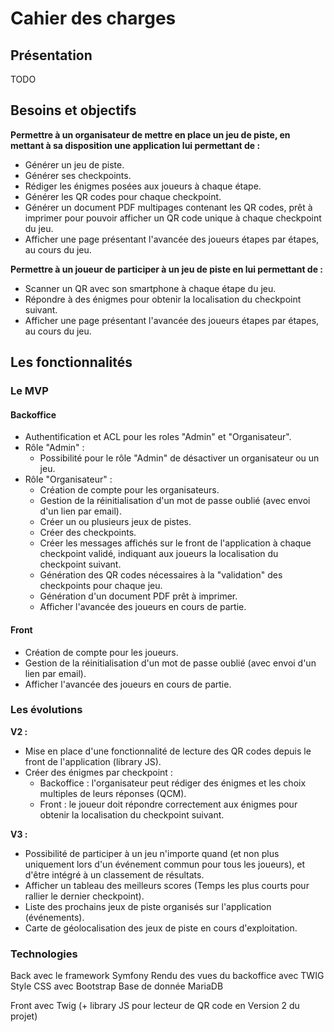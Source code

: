 # Cahier des charges

## Présentation

TODO

## Besoins et objectifs

**Permettre à un organisateur de mettre en place un jeu de piste, en mettant à sa disposition une application lui permettant de :**

- Générer un jeu de piste.
- Générer ses checkpoints.
- Rédiger les énigmes posées aux joueurs à chaque étape.
- Générer les QR codes pour chaque checkpoint.
- Générer un document PDF multipages contenant les QR codes, prêt à imprimer pour pouvoir afficher un QR code unique à chaque checkpoint du jeu.
- Afficher une page présentant l'avancée des joueurs étapes par étapes, au cours du jeu.

**Permettre à un joueur de participer à un jeu de piste en lui permettant de :**

- Scanner un QR avec son smartphone à chaque étape du jeu.
- Répondre à des énigmes pour obtenir la localisation du checkpoint suivant.
- Afficher une page présentant l'avancée des joueurs étapes par étapes, au cours du jeu.


## Les fonctionnalités

### Le MVP

#### Backoffice

- Authentification et ACL pour les roles "Admin" et "Organisateur".
- Rôle "Admin" :
  - Possibilité pour le rôle "Admin" de désactiver un organisateur ou un jeu.
- Rôle "Organisateur" :
  - Création de compte pour les organisateurs.
  - Gestion de la réinitialisation d'un mot de passe oublié (avec envoi d'un lien par email).
  - Créer un ou plusieurs jeux de pistes.
  - Créer des checkpoints.
  - Créer les messages affichés sur le front de l'application à chaque checkpoint validé, indiquant aux joueurs la localisation du checkpoint suivant.
  - Génération des QR codes nécessaires à la "validation" des checkpoints pour chaque jeu.
  - Génération d'un document PDF prêt à imprimer.
  - Afficher l'avancée des joueurs en cours de partie.

#### Front

- Création de compte pour les joueurs.
- Gestion de la réinitialisation d'un mot de passe oublié (avec envoi d'un lien par email).
- Afficher l'avancée des joueurs en cours de partie.


### Les évolutions

**V2 :**

- Mise en place d'une fonctionnalité de lecture des QR codes depuis le front de l'application (library JS).
- Créer des énigmes par checkpoint :
  - Backoffice : l'organisateur peut rédiger des énigmes et les choix multiples de leurs réponses (QCM).
  - Front : le joueur doit répondre correctement aux énigmes pour obtenir la localisation du checkpoint suivant.

**V3 :**

- Possibilité de participer à un jeu n'importe quand (et non plus uniquement lors d'un événement commun pour tous les joueurs), et d'être intégré à un classement de résultats.
- Afficher un tableau des meilleurs scores (Temps les plus courts pour rallier le dernier checkpoint).
- Liste des prochains jeux de piste organisés sur l'application (événements).
- Carte de géolocalisation des jeux de piste en cours d'exploitation.


### Technologies

Back avec le framework Symfony
Rendu des vues du backoffice avec TWIG
Style CSS avec Bootstrap
Base de donnée MariaDB

Front avec Twig (+ library JS pour lecteur de QR code en Version 2 du projet)

